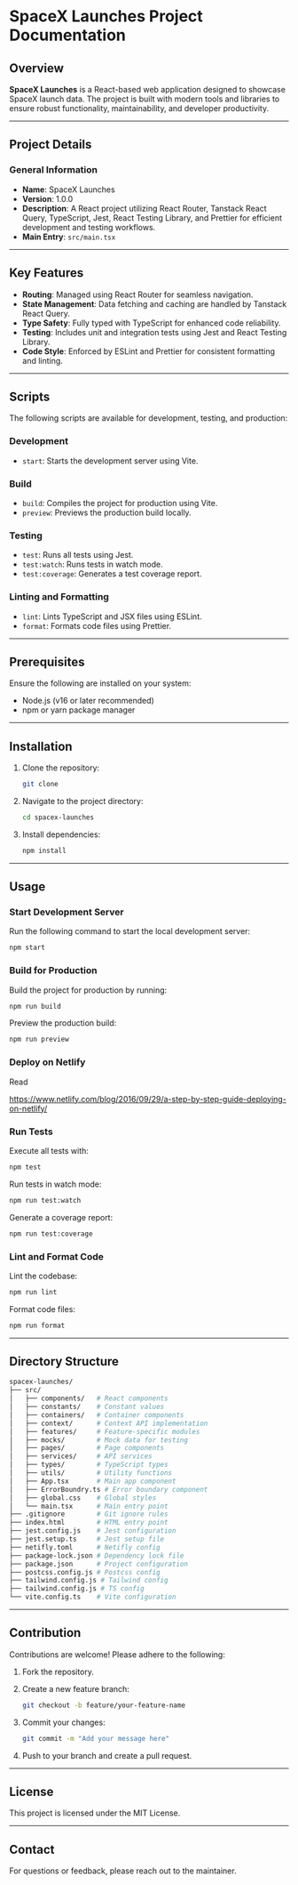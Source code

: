 # SpaceX Launches Project Documentation

## Overview

**SpaceX Launches** is a React-based web application designed to showcase SpaceX launch data. The project is built with modern tools and libraries to ensure robust functionality, maintainability, and developer productivity.

---

## Project Details

### General Information

- **Name**: SpaceX Launches
- **Version**: 1.0.0
- **Description**: A React project utilizing React Router, Tanstack React Query, TypeScript, Jest, React Testing Library, and Prettier for efficient development and testing workflows.
- **Main Entry**: `src/main.tsx`

---

## Key Features

- **Routing**: Managed using React Router for seamless navigation.
- **State Management**: Data fetching and caching are handled by Tanstack React Query.
- **Type Safety**: Fully typed with TypeScript for enhanced code reliability.
- **Testing**: Includes unit and integration tests using Jest and React Testing Library.
- **Code Style**: Enforced by ESLint and Prettier for consistent formatting and linting.

---

## Scripts

The following scripts are available for development, testing, and production:

### Development

- `start`: Starts the development server using Vite.

### Build

- `build`: Compiles the project for production using Vite.
- `preview`: Previews the production build locally.

### Testing

- `test`: Runs all tests using Jest.
- `test:watch`: Runs tests in watch mode.
- `test:coverage`: Generates a test coverage report.

### Linting and Formatting

- `lint`: Lints TypeScript and JSX files using ESLint.
- `format`: Formats code files using Prettier.

---

## Prerequisites

Ensure the following are installed on your system:

- Node.js (v16 or later recommended)
- npm or yarn package manager

---

## Installation

1.  Clone the repository:

    ```bash
    git clone
    ```

2.  Navigate to the project directory:

    ```bash
    cd spacex-launches
    ```

3.  Install dependencies:

    ```bash
    npm install
    ```

---

## Usage

### Start Development Server

Run the following command to start the local development server:

```bash
npm start
```

### Build for Production

Build the project for production by running:

```bash
npm run build
```

Preview the production build:

```bash
npm run preview
```

### Deploy on Netlify

Read

https://www.netlify.com/blog/2016/09/29/a-step-by-step-guide-deploying-on-netlify/

### Run Tests

Execute all tests with:

```bash
npm test
```

Run tests in watch mode:

```bash
npm run test:watch
```

Generate a coverage report:

```bash
npm run test:coverage
```

### Lint and Format Code

Lint the codebase:

```bash
npm run lint
```

Format code files:

```bash
npm run format
```

---

## Directory Structure

```bash
spacex-launches/
├── src/
│   ├── components/   # React components
│   ├── constants/    # Constant values
│   ├── containers/   # Container components
│   ├── context/      # Context API implementation
│   ├── features/     # Feature-specific modules
│   ├── mocks/        # Mock data for testing
│   ├── pages/        # Page components
│   ├── services/     # API services
│   ├── types/        # TypeScript types
│   ├── utils/        # Utility functions
│   ├── App.tsx       # Main app component
│   ├── ErrorBoundry.ts # Error boundary component
│   ├── global.css    # Global styles
│   └── main.tsx      # Main entry point
├── .gitignore        # Git ignore rules
├── index.html        # HTML entry point
├── jest.config.js    # Jest configuration
├── jest.setup.ts     # Jest setup file
├── netifly.toml      # Netifly config
├── package-lock.json # Dependency lock file
├── package.json      # Project configuration
├── postcss.config.js # Postcss config
├── tailwind.config.js # Tailwind config
├── tailwind.config.js # TS config
└── vite.config.ts    # Vite configuration
```

---

## Contribution

Contributions are welcome! Please adhere to the following:

1.  Fork the repository.
2.  Create a new feature branch:

    ```bash
    git checkout -b feature/your-feature-name
    ```

3.  Commit your changes:

    ```bash
    git commit -m "Add your message here"
    ```

4.  Push to your branch and create a pull request.

---

## License

This project is licensed under the MIT License.

---

## Contact

For questions or feedback, please reach out to the maintainer.
